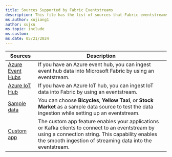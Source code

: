 ```yaml
---
title: Sources Supported by Fabric Eventstreams
description: This file has the list of sources that Fabric eventstreams support. 
ms.author: xujiang1
author: xujxu 
ms.topic: include
ms.custom:
ms.date: 05/21/2024
---
```


| Sources          | Description |
| --------------- | ---------- |
| [Azure Event Hubs](../add-source-azure-event-hubs.md) | If you have an Azure event hub, you can ingest event hub data into Microsoft Fabric by using an eventstream.  |
| [Azure IoT Hub](../add-source-azure-iot-hub.md) | If you have an Azure IoT hub, you can ingest IoT data into Fabric by using an eventstream.  |
| [Sample data](../add-source-sample-data.md) | You can choose **Bicycles**, **Yellow Taxi**, or **Stock Market** as a sample data source to test the data ingestion while setting up an eventstream. |
| [Custom app](../add-source-custom-app.md) | The custom app feature enables your applications or Kafka clients to connect to an eventstream by using a connection string. This capability enables the smooth ingestion of streaming data into the eventstream. |
